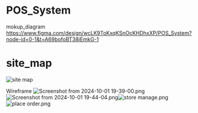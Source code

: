 # POS_System

mokup_diagram
https://www.figma.com/design/wcLK9ToKxqKSnOcKHDhxXP/POS_System?node-id=0-1&t=A69bofoBT38iEmkG-1

# site_map
![site map](https://github.com/user-attachments/assets/357489db-764f-4f24-9800-11bd5dde83cf)

Wireframe
![Screenshot from 2024-10-01 19-39-00.png](..%2F..%2F..%2FPictures%2FScreenshot%20from%202024-10-01%2019-39-00.png)![Screenshot from 2024-10-01 19-44-04.png](..%2F..%2F..%2FPictures%2FScreenshot%20from%202024-10-01%2019-44-04.png)![store manage.png](..%2F..%2F..%2FPictures%2Fstore%20manage.png)![place order.png](..%2F..%2F..%2FPictures%2Fplace%20order.png)
